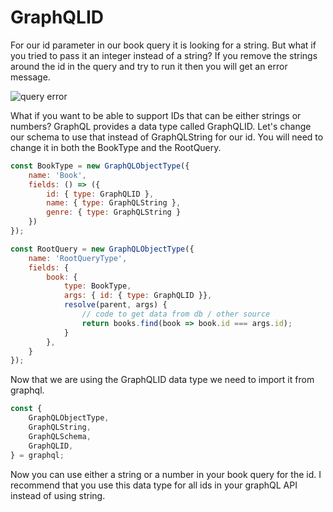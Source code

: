 # GraphQLID

For our id parameter in our book query it is looking for a string. But what if you tried to pass it an integer instead of a string? If you remove the strings around the id in the query and try to run it then you will get an error message.

![query error](/images/queryIdError.png)

What if you want to be able to support IDs that can be either strings or numbers? GraphQL provides a data type called GraphQLID.  Let's change our schema to use that instead of GraphQLString for our id. You will need to change it in both the BookType and the RootQuery.

```js
const BookType = new GraphQLObjectType({
    name: 'Book',
    fields: () => ({
        id: { type: GraphQLID },
        name: { type: GraphQLString },
        genre: { type: GraphQLString }
    })
});

const RootQuery = new GraphQLObjectType({
    name: 'RootQueryType',
    fields: {
        book: {
            type: BookType,
            args: { id: { type: GraphQLID }},
            resolve(parent, args) {
                // code to get data from db / other source
                return books.find(book => book.id === args.id);
            }
        },
    }
});
```

Now that we are using the GraphQLID data type we need to import it from graphql.
```js
const {
    GraphQLObjectType,
    GraphQLString,
    GraphQLSchema,
    GraphQLID, 
} = graphql;
```

Now you can use either a string or a number in your book query for the id.  I recommend that you use this data type for all ids in your graphQL API instead of using string.